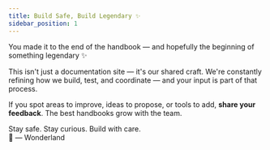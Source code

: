 ```yaml
---
title: Build Safe, Build Legendary ✨
sidebar_position: 1
---
```


You made it to the end of the handbook — and hopefully the beginning of something legendary ✨

This isn't just a documentation site — it's our shared craft. We're constantly refining how we build, test, and coordinate — and your input is part of that process.

If you spot areas to improve, ideas to propose, or tools to add, **share your feedback**. The best handbooks grow with the team.

Stay safe. Stay curious. Build with care.  
🌌 — Wonderland
